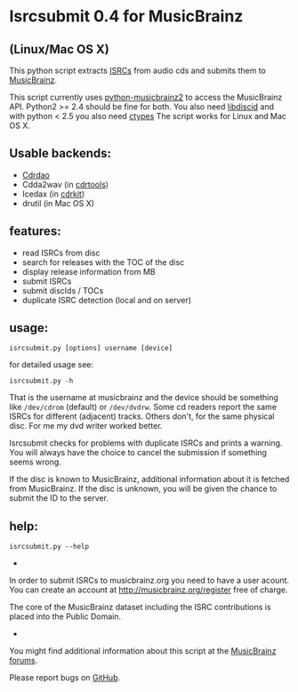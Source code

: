 Isrcsubmit 0.4 for MusicBrainz
==============================
(Linux/Mac OS X)
----------------

This python script extracts
[ISRCs](http://en.wikipedia.org/wiki/International_Standard_Recording_Code)
from audio cds
and submits them to [MusicBrainz](http://musicbrainz.org).

This script currently uses
[python-musicbrainz2](http://musicbrainz.org/doc/python-musicbrainz2)
to access the MusicBrainz API.
Python2 >= 2.4 should be fine for both.
You also need [libdiscid](https://github.com/JonnyJD/musicbrainz-isrcsubmit/wiki/libdiscid) and with python < 2.5 you also need [ctypes](http://starship.python.net/crew/theller/ctypes/)
The script works for Linux and Mac OS X.


Usable backends:
---------------

* [Cdrdao](http://en.wikipedia.org/wiki/Cdrdao)
* Cdda2wav (in [cdrtools](http://en.wikipedia.org/wiki/Cdrtools))
* Icedax (in [cdrkit](http://en.wikipedia.org/wiki/Cdrkit))
* drutil (in Mac OS X)


features:
--------

* read ISRCs from disc
* search for releases with the TOC of the disc
* display release information from MB
* submit ISRCs
* submit discIds / TOCs
* duplicate ISRC detection (local and on server)


usage:
-----

    isrcsubmit.py [options] username [device]

for detailed usage see:

    isrcsubmit.py -h

That is the username at musicbrainz and the device should be something like
`/dev/cdrom` (default) or `/dev/dvdrw`.
Some cd readers report the same ISRCs for different (adjacent) tracks.
Others don't, for the same physical disc.
For me my dvd writer worked better.

Isrcsubmit checks for problems with duplicate ISRCs and prints a warning.
You will always have the choice to cancel the submission if something
seems wrong.

If the disc is known to MusicBrainz, additional information about it
is fetched from MusicBrainz.
If the disc is unknown, you will be given the chance to submit the ID
to the server.


help:
-----

    isrcsubmit.py --help



-

In order to submit ISRCs to musicbrainz.org you need to have a user acount.
You can create an account at http://musicbrainz.org/register free of charge.

The core of the MusicBrainz dataset including the ISRC contributions is placed
into the Public Domain.

-

You might find additional information about this script at the
[MusicBrainz forums](http://forums.musicbrainz.org/viewtopic.php?id=1908).

Please report bugs on
[GitHub](https://github.com/JonnyJD/musicbrainz-isrcsubmit).
